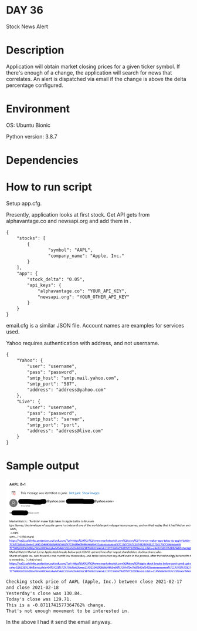 # DAY 36

Stock News Alert

# Description

Application will obtain market closing prices for a given ticker symbol.
If there's enough of a change, the application will search for news that correlates.
An alert is dispatched via email if the change is above the delta percentage configured.

# Environment
OS: Ubuntu Bionic

Python version: 3.8.7

# Dependencies

# How to run script
Setup app.cfg.

Presently, application looks at first stock.
Get API gets from alphavantage.co and newsapi.org and add them in .

```
{
    "stocks": [
        {
                "symbol": "AAPL",
                "company_name": "Apple, Inc."
        }
    ],
    "app": {
        "stock_delta": "0.05",
        "api_keys": {
            "alphavantage.co": "YOUR_API_KEY",
            "newsapi.org": "YOUR_OTHER_API_KEY"
        }
    }
}
```
email.cfg is a similar JSON file.
Account names are examples for services used.

Yahoo requires authentication with address, and not username.
```
{
    "Yahoo": {
        "user": "username",
        "pass": "password",
        "smtp_host": "smtp.mail.yahoo.com",
        "smtp_port": "587",
        "address": "address@yahoo.com"
    },
    "Live": {
        "user": "username",
        "pass": "password",
        "smtp_host": "server",
        "smtp_port": "port",
        "address": "address@live.com"
    }
}
```


# Sample output
![Sample of App](https://raw.githubusercontent.com/Its-All-About-the-Journey/100daysofcode/hypermanganate/source_code/hypermanganate/day036/app.png)

```
Checking stock price of AAPL (Apple, Inc.) between close 2021-02-17 and close 2021-02-18
Yesterday's close was 130.84.
Today's close was 129.71.
This is a -0.8711741577364762% change.
That's not enough movement to be interested in.
```

In the above I had it send the email anyway.
